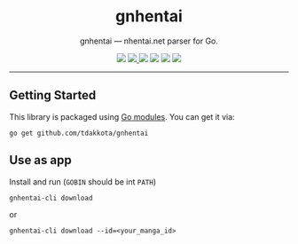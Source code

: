 <h1 align="center">gnhentai</h1>

<p align="center">gnhentai — nhentai.net parser for Go.</p>
<p align="center">
    <a href="https://travis-ci.org/github/tdakkota/gnhentai"><img src="https://travis-ci.org/tdakkota/gnhentai.svg?branch=master"></a>
    <a href="https://codecov.io/gh/tdakkota/gnhentai"><img src="https://codecov.io/gh/tdakkota/gnhentai/branch/master/graph/badge.svg" /> </a>
	<a href="https://goreportcard.com/report/github.com/tdakkota/gnhentai"><img src="https://goreportcard.com/badge/github.com/tdakkota/gnhentai"></a>
	<a href="https://www.codefactor.io/repository/github/tdakkota/gnhentai"><img src="https://www.codefactor.io/repository/github/tdakkota/gnhentai/badge"></a>
	<a href="https://godoc.org/github.com/tdakkota/gnhentai"><img src="https://godoc.org/github.com/tdakkota/gnhentai?status.svg"></a>
	<a href="https://opensource.org/licenses/BSD-3-Clause"><img src="https://img.shields.io/badge/License-MIT-blue.svg"></a>
</p>

---

## Getting Started

This library is packaged using [Go modules][go-modules]. You can get it via:

```
go get github.com/tdakkota/gnhentai
```

## Use as app
Install and run (`GOBIN` should be int `PATH`)

```
gnhentai-cli download 
```

or

```
gnhentai-cli download --id=<your_manga_id>
```


[go-modules]: https://github.com/golang/go/wiki/Modules